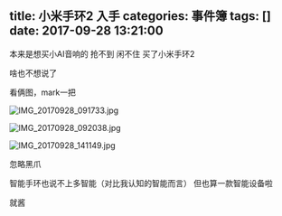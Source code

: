 title: 小米手环2 入手
categories: 事件簿
tags: []
date: 2017-09-28 13:21:00
---
本来是想买小AI音响的
抢不到
闲不住
买了小米手环2

啥也不想说了

看俩图，mark一把

![IMG_20170928_091733.jpg][1]

![IMG_20170928_092038.jpg][2]

![IMG_20170928_141149.jpg][3]

忽略黑爪

智能手环也说不上多智能（对比我认知的智能而言）
但也算一款智能设备啦

就酱



  [1]: http://life.ghostsf.com/usr/uploads/2017/09/3155400006.jpg
  [2]: http://life.ghostsf.com/usr/uploads/2017/09/2759610354.jpg
  [3]: http://life.ghostsf.com/usr/uploads/2017/09/3028336362.jpg
